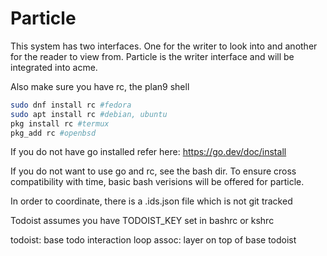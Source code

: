 # Particle

This system has two interfaces. One for the writer to look into and another for the reader to view from. Particle is the writer interface and will be integrated into acme.

Also make sure you have rc, the plan9 shell
```bash
sudo dnf install rc #fedora
sudo apt install rc #debian, ubuntu
pkg install rc #termux
pkg_add rc #openbsd
```

If you do not have go installed refer here: https://go.dev/doc/install

If you do not want to use go and rc, see the bash dir. To ensure cross compatibility with time, basic bash verisions will be offered for particle.

In order to coordinate, there is a .ids.json file which is not git tracked

Todoist assumes you have TODOIST_KEY set in bashrc or kshrc

todoist: base todo interaction loop
assoc: layer on top of base todoist 
